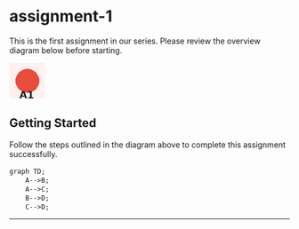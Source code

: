 # assignment-1

This is the first assignment in our series. Please review the overview diagram
below before starting.

![Assignment Overview](static/overview.png)

## Getting Started

Follow the steps outlined in the diagram above to complete this assignment
successfully.

```mermaid
graph TD;
    A-->B;
    A-->C;
    B-->D;
    C-->D;
```

---
